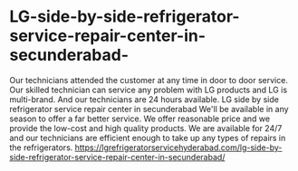 # LG-side-by-side-refrigerator-service-repair-center-in-secunderabad-
   Our technicians attended the customer at any time in door to door service. Our skilled technician can service any problem with LG products and LG is multi-brand. And our technicians are 24 hours available. LG side by side refrigerator service repair center in secunderabad We'll be available in any season to offer a far better service. We offer reasonable price and we provide the low-cost and high quality products. We are available for 24/7 and our technicians are efficient enough to take up any types of repairs in the refrigerators.  https://lgrefrigeratorservicehyderabad.com/lg-side-by-side-refrigerator-service-repair-center-in-secunderabad/
